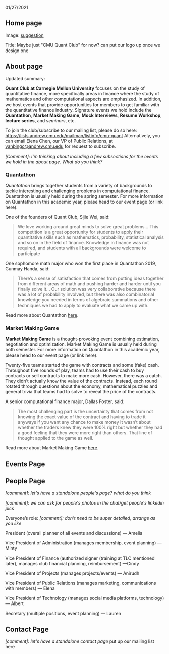 01/27/2021
## Home page

Image:
[suggestion](https://drive.google.com/file/d/1OZjCbspX3gmMuekXsHEmS_89UhOmg5pa/view?usp=sharing)

Title:
Maybe just "CMU Quant Club" for now? can put our logo up once we design one

## About page

Updated summary:

**Quant Club at Carnegie Mellon University** focuses on the study of quantitative finance, more specifically areas in finance where the study of mathematics and other computational aspects are emphasized. In addition, we host events that provide opportunities for members to get familiar with the quantitative finance industry.
Signature events we hold include the **Quantathon**, **Market Making Game**, **Mock Interviews**, **Resume Workshop**, **lecture series**, and *seminars*, etc.

To join the club/subscribe to our mailing list, please do so here: https://lists.andrew.cmu.edu/mailman/listinfo/cmu-quant 
Alternatively, you can email Elena Chen, our VP of Public Relations, at yanbingc@andrew.cmu.edu for request to subscribe.

*[Comment]: I'm thinking about including a few subsections for the events we hold in the about page. What do you think?*


### Quantathon
*Quantathon* brings together students from a variety of backgrounds to tackle interesting and challenging problems in computational finance. 
Quantathon is usually held during the spring semester. For more information on Quantathon in this academic year, please head to our event page (or link here).


One of the founders of Quant Club, Sijie Wei, said:
> We love working around great minds to solve great problems...
> This competition is a great opportunity for students to apply their quantitative skills such as mathematics, probability, statistical analysis and so on in the field of finance. Knowledge in finance was not required, and students with all backgrounds were welcome to participate

One sophomore math major who won the first place in Quantathon 2019, Gunmay Handa, said:
> There’s a sense of satisfaction that comes from putting ideas together from different areas of math and pushing harder and harder until you finally solve it...
> Our solution was very collaborative because there was a lot of probability involved, but there was also combinatorial knowledge you needed in terms of algebraic summations and other techniques we had to apply to evaluate what we came up with.

Read more about Quantathon [here](https://www.cmu.edu/mcs/news-events/2019/0417_quantathon.html).

### Market Making Game
**Market Making Game** is a thought-provoking event combining estimation, negotiation and optimization.
Market Making Game is usually held during both semester. For more information on Quantathon in this academic year, please head to our event page (or link here).

Twenty-five teams started the game with contracts and some (fake) cash. 
Throughout five rounds of play, teams had to use their cash to buy contracts or sell contracts to make more cash. 
However, there was a catch. They didn’t actually know the value of the contracts. 
Instead, each round rotated through questions about the economy, mathematical puzzles and general trivia that teams had to solve to reveal the price of the contracts.

A senior computational finance major, Dallas Foster, said:
> The most challenging part is the uncertainty that comes from not knowing the exact value of the contract and having to trade it anyways if you want any chance to make money
>It wasn’t about whether the traders knew they were 100% right but whether they had a good feeling that they were more right than others. That line of thought applied to the game as well.

Read more about Market Making Game [here](https://www.cmu.edu/mcs/news-events/2020/0325_market-making-game.html).

## Events Page


## People Page
*[comment]: let's have a standalone people's page? what do you think*

*[comment]: we can ask for people's photos in the chat/get people's linkedin pics*

Everyone’s role: *[comment]: don't need to be super detailed, arrange as you like*

President (overall planner of all events and discussions) — Amelia

Vice President of Administration (manages membership, event planning) — Minty

Vice President of Finance (authorized signer (training at TLC mentioned later), manages club financial planning, reimbursement) —Cindy

Vice President of Projects (manages projects/events) — Anirudh

Vice President of Public Relations (manages marketing, communications with members) — Elena

Vice President of Technology (manages social media platforms, technology) — Albert

Secretary (multiple positions, event planning) — Lauren


## Contact Page
*[comment]: let's have a standalone contact page*
put up our mailing list here




